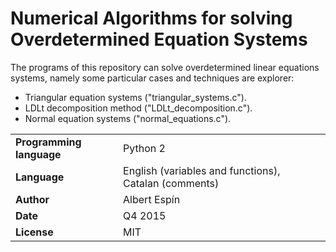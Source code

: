# Numerical Algorithms for solving Overdetermined Equation Systems

The programs of this repository can solve overdetermined linear equations systems, namely some particular cases and techniques are explorer:
- Triangular equation systems ("triangular_systems.c").
- LDLt decomposition method ("LDLt_decomposition.c").
- Normal equation systems ("normal_equations.c").

| | | |
|-|-|-|
| **Programming language**  | Python 2 |
| **Language**   | English (variables and functions), Catalan (comments) |
| **Author** | Albert Espín |
| **Date**  | Q4 2015  |
| **License**  | MIT |

